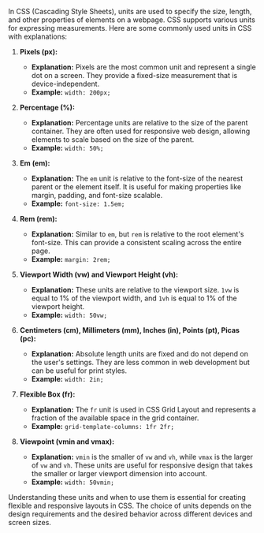 In CSS (Cascading Style Sheets), units are used to specify the size, length, and other properties of elements on a webpage. CSS supports various units for expressing measurements. Here are some commonly used units in CSS with explanations:

1. **Pixels (px):**
   - **Explanation:** Pixels are the most common unit and represent a single dot on a screen. They provide a fixed-size measurement that is device-independent.
   - **Example:** `width: 200px;`

2. **Percentage (%):**
   - **Explanation:** Percentage units are relative to the size of the parent container. They are often used for responsive web design, allowing elements to scale based on the size of the parent.
   - **Example:** `width: 50%;`

3. **Em (em):**
   - **Explanation:** The `em` unit is relative to the font-size of the nearest parent or the element itself. It is useful for making properties like margin, padding, and font-size scalable.
   - **Example:** `font-size: 1.5em;`

4. **Rem (rem):**
   - **Explanation:** Similar to `em`, but `rem` is relative to the root element's font-size. This can provide a consistent scaling across the entire page.
   - **Example:** `margin: 2rem;`

5. **Viewport Width (vw) and Viewport Height (vh):**
   - **Explanation:** These units are relative to the viewport size. `1vw` is equal to 1% of the viewport width, and `1vh` is equal to 1% of the viewport height.
   - **Example:** `width: 50vw;`

6. **Centimeters (cm), Millimeters (mm), Inches (in), Points (pt), Picas (pc):**
   - **Explanation:** Absolute length units are fixed and do not depend on the user's settings. They are less common in web development but can be useful for print styles.
   - **Example:** `width: 2in;`

7. **Flexible Box (fr):**
   - **Explanation:** The `fr` unit is used in CSS Grid Layout and represents a fraction of the available space in the grid container.
   - **Example:** `grid-template-columns: 1fr 2fr;`

8. **Viewpoint (vmin and vmax):**
   - **Explanation:** `vmin` is the smaller of `vw` and `vh`, while `vmax` is the larger of `vw` and `vh`. These units are useful for responsive design that takes the smaller or larger viewport dimension into account.
   - **Example:** `width: 50vmin;`

Understanding these units and when to use them is essential for creating flexible and responsive layouts in CSS. The choice of units depends on the design requirements and the desired behavior across different devices and screen sizes.